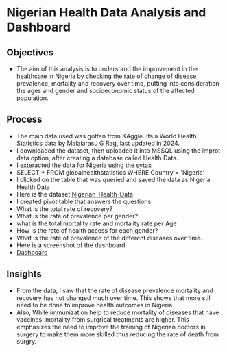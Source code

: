 # Nigerian Health Data Analysis and Dashboard

## Objectives

- The aim of this analysis is to understand the improvement in the healthcare in Nigeria by checking the rate of change of disease prevalence, mortality and recovery over time, putting into consideration the ages and gender and socioeconomic status of the affected population.

## Process
- The main data used was gotten from KAggle. Its a World Health Statistics data by Malaiarasu G Rag, last updated in 2024.
- I downloaded the dataset, then uploaded it into MSSQL using the improt data option, after creating a database called Health Data.
- I exteracted the data for Nigeria using the sytax
- SELECT * FROM globalhealthstatistics WHERE Country = 'Nigeria'
- I clicked on the table that was queried and saved the data as Nigeria Health Data
- Here is the dataset
<a href="https://github.com/KehindeOladele/Kehinde_Project/blob/main/NHS%20Dashboard.xlsx">Nigerian_Health_Data</a>
- I created pivot table that answers the questions:
- What is the total rate of recovery?
- What is the rate of prevalence per gender?
- what is the total mortality rate and mortality rate per Age
- How is the rate of health access for each gender?
- What is the rate of prevalence of the different diseases over time.
- Here is a screenshot of the dashboard
- <a href="https://github.com/KehindeOladele/Kehinde_Project/blob/main/Screenshot%20(47).png)">Dashboard</a>

## Insights
- From the data, I saw that the rate of disease prevalence mortality and recovery has not changed much over time. This shows that more still need to be done to improve health outcomes in Nigeria
- Also, While immunization help to reduce mortality of diseases that have vaccines, mortality from surgrical treatments are higher. This emphasizes the need to improve the training of Nigerian doctors in surgery to make them more skilled thus reducing the rate of death from surgry.

